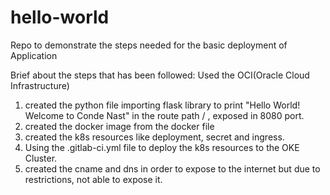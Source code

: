 # hello-world
Repo to demonstrate the steps needed for the basic deployment of Application

Brief about the steps that has been followed: Used the OCI(Oracle Cloud Infrastructure)
1. created the python file importing flask library to print "Hello World! Welcome to Conde Nast" in the route path / , exposed in 8080 port.
2. created the docker image from the docker file
3. created the k8s resources like deployment, secret and ingress.
4. Using the .gitlab-ci.yml file to deploy the k8s resources to the OKE Cluster.
5. created the cname and dns in order to expose to the internet but due to restrictions, not able to expose it.
